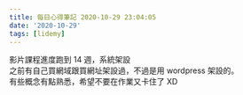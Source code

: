```yaml
---
title: 每日心得筆記 2020-10-29 23:04:05
date: '2020-10-29'
tags: [lidemy]
---
```


影片課程進度跑到 14 週，系統架設  
之前有自己買網域跟買網址架設過，不過是用 wordpress 架設的。  
有些概念有點熟悉，希望不要在作業又卡住了 XD
